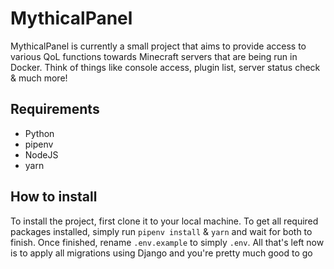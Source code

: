 # MythicalPanel
MythicalPanel is currently a small project that aims to provide access to various QoL functions towards Minecraft servers that are being run in Docker.
Think of things like console access, plugin list, server status check & much more!

## Requirements
 - Python
 - pipenv
 - NodeJS
 - yarn

## How to install
To install the project, first clone it to your local machine.
To get all required packages installed, simply run ``pipenv install`` & ``yarn`` and wait for both to finish.
Once finished, rename ``.env.example`` to simply ``.env``.
All that's left now is to apply all migrations using Django and you're pretty much good to go
